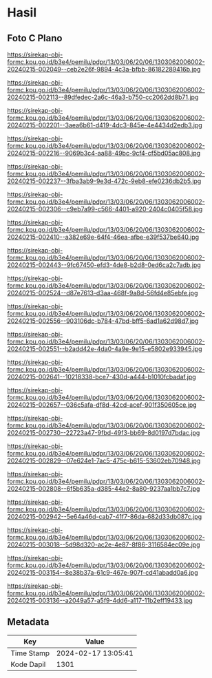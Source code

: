 # Hasil

## Foto C Plano

https://sirekap-obj-formc.kpu.go.id/b3e4/pemilu/pdpr/13/03/06/20/06/1303062006002-20240215-002049--ceb2e26f-9894-4c3a-bfbb-86182289416b.jpg

https://sirekap-obj-formc.kpu.go.id/b3e4/pemilu/pdpr/13/03/06/20/06/1303062006002-20240215-002113--89dfedec-2a6c-46a3-b750-cc2062dd8b71.jpg

https://sirekap-obj-formc.kpu.go.id/b3e4/pemilu/pdpr/13/03/06/20/06/1303062006002-20240215-002201--3aea6b61-d419-4dc3-845e-4e4434d2edb3.jpg

https://sirekap-obj-formc.kpu.go.id/b3e4/pemilu/pdpr/13/03/06/20/06/1303062006002-20240215-002216--9069b3c4-aa88-49bc-9cf4-cf5bd05ac808.jpg

https://sirekap-obj-formc.kpu.go.id/b3e4/pemilu/pdpr/13/03/06/20/06/1303062006002-20240215-002237--3fba3ab9-9e3d-472c-9eb8-efe0236db2b5.jpg

https://sirekap-obj-formc.kpu.go.id/b3e4/pemilu/pdpr/13/03/06/20/06/1303062006002-20240215-002306--c9eb7a99-c566-4401-a920-2404c0405f58.jpg

https://sirekap-obj-formc.kpu.go.id/b3e4/pemilu/pdpr/13/03/06/20/06/1303062006002-20240215-002410--a382e69e-64f4-46ea-afbe-e39f537be640.jpg

https://sirekap-obj-formc.kpu.go.id/b3e4/pemilu/pdpr/13/03/06/20/06/1303062006002-20240215-002443--9fc67450-efd3-4de8-b2d8-0ed6ca2c7adb.jpg

https://sirekap-obj-formc.kpu.go.id/b3e4/pemilu/pdpr/13/03/06/20/06/1303062006002-20240215-002524--d87e7613-d3aa-468f-9a8d-56fd4e85ebfe.jpg

https://sirekap-obj-formc.kpu.go.id/b3e4/pemilu/pdpr/13/03/06/20/06/1303062006002-20240215-002556--903106dc-b784-47bd-bff5-6ad1a62d98d7.jpg

https://sirekap-obj-formc.kpu.go.id/b3e4/pemilu/pdpr/13/03/06/20/06/1303062006002-20240215-002551--b2add42e-4da0-4a9e-9e15-e5802e933945.jpg

https://sirekap-obj-formc.kpu.go.id/b3e4/pemilu/pdpr/13/03/06/20/06/1303062006002-20240215-002641--10218338-bce7-430d-a444-b1010fcbadaf.jpg

https://sirekap-obj-formc.kpu.go.id/b3e4/pemilu/pdpr/13/03/06/20/06/1303062006002-20240215-002657--036c5afa-df8d-42cd-acef-901f350605ce.jpg

https://sirekap-obj-formc.kpu.go.id/b3e4/pemilu/pdpr/13/03/06/20/06/1303062006002-20240215-002730--22723a47-9fbd-49f3-bb69-8d0197d7bdac.jpg

https://sirekap-obj-formc.kpu.go.id/b3e4/pemilu/pdpr/13/03/06/20/06/1303062006002-20240215-002829--07e624e1-7ac5-475c-b615-53602eb70948.jpg

https://sirekap-obj-formc.kpu.go.id/b3e4/pemilu/pdpr/13/03/06/20/06/1303062006002-20240215-002808--6f5b635a-d385-44e2-8a80-9237aa1bb7c7.jpg

https://sirekap-obj-formc.kpu.go.id/b3e4/pemilu/pdpr/13/03/06/20/06/1303062006002-20240215-002942--5e64a46d-cab7-41f7-86da-682d33db087c.jpg

https://sirekap-obj-formc.kpu.go.id/b3e4/pemilu/pdpr/13/03/06/20/06/1303062006002-20240215-003018--5d98d320-ac2e-4e87-8f86-3116584ec09e.jpg

https://sirekap-obj-formc.kpu.go.id/b3e4/pemilu/pdpr/13/03/06/20/06/1303062006002-20240215-003154--8e38b37a-61c9-467e-907f-cd41abadd0a6.jpg

https://sirekap-obj-formc.kpu.go.id/b3e4/pemilu/pdpr/13/03/06/20/06/1303062006002-20240215-003136--a2049a57-a5f9-4dd6-a117-11b2eff19433.jpg


## Metadata

| Key        | Value               |
| ---------- | ------------------- |
| Time Stamp | 2024-02-17 13:05:41 |
| Kode Dapil | 1301                |



